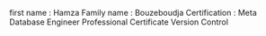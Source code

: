 first name : Hamza
Family name : Bouzeboudja
Certification : Meta Database Engineer Professional Certificate Version Control